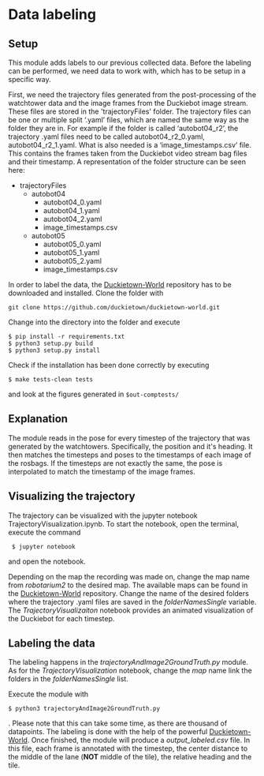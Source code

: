 #  Data labeling

## Setup
This module adds labels to our previous collected data.
Before the labeling can be performed, we need data to work with, which has to be setup in a specific way. 


First, we need the trajectory files generated from the post-processing of the watchtower data and the image frames from the Duckiebot image stream. These files are stored in the 'trajectoryFiles' folder. The trajectory files can be one or multiple split ‘.yaml’ files, which are named the same way as the folder they are in. For example if the folder is called ‘autobot04_r2’, the trajectory .yaml files need to be called autobot04_r2_0.yaml, autobot04_r2_1.yaml. What is also needed is a ‘image_timestamps.csv’ file. 
This contains the frames taken from the Duckiebot video stream bag files and their timestamp. A representation of the folder structure can be seen here:

+ trajectoryFiles
  + autobot04
    + autobot04_0.yaml
    + autobot04_1.yaml
    + autobot04_2.yaml
    + image_timestamps.csv
  + autobot05
    + autobot05_0.yaml
    + autobot05_1.yaml
    + autobot05_2.yaml
    + image_timestamps.csv


In order to label the data, the [Duckietown-World](https://github.com/duckietown/duckietown-world) repository has to be downloaded and installed. Clone the folder with 

    git clone https://github.com/duckietown/duckietown-world.git
    
Change into the directory into the folder and execute

    $ pip install -r requirements.txt
    $ python3 setup.py build
    $ python3 setup.py install

Check if the installation has been done correctly by executing

    $ make tests-clean tests
    
and look at the figures generated in `$out-comptests/`


## Explanation
The module reads in the pose for every timestep of the trajectory that was generated by the watchtowers. Specifically, the position and it's heading. It then matches the timesteps and poses to the timestamps of each image of the rosbags. If the timesteps are not exactly the same, the pose is interpolated to match the timestamp of the image frames. 

## Visualizing the trajectory
The trajectory can be visualized with the jupyter notebook TrajectoryVisualization.ipynb. To start the notebook, open the terminal, execute the command

     $ jupyter notebook
and open the notebook.

Depending on the map the recording was made on, change the map name from *robotarium2* to the desired map. The available maps can be found in the [Duckietown-World](https://github.com/duckietown/duckietown-world/tree/daffy/visualization/maps) repository. Change the name of the desired folders where the trajectory .yaml files are saved in the *folderNamesSingle* variable. The *TrajectoryVisualizaiton* notebook provides an animated visualization of the Duckiebot for each timestep.

## Labeling the data
The labeling happens in the *trajectoryAndImage2GroundTruth.py* module. As for the *TrajectoryVisualization* notebook, change the *map* name link the folders in the *folderNamesSingle* list. 


Execute the module with 

    $ python3 trajectoryAndImage2GroundTruth.py

. Please note that this can take some time, as there are thousand of datapoints. The labeling is done with the help of the powerful [Duckietown-World](https://github.com/duckietown/duckietown-world). Once finished, the module will produce a *output_labeled.csv* file. In this file, each frame is annotated with the timestep, the center distance to the middle of the lane (**NOT** middle of the tile), the relative heading and the tile.


    
    
    

   
    
